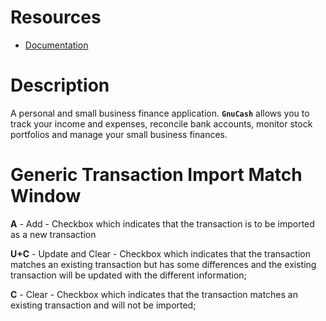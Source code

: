 # Resources

- [Documentation](https://www.gnucash.org/docs.phtml)

# Description

A personal and small business finance application. **`GnuCash`** allows you to track your income and expenses, reconcile bank accounts, monitor stock portfolios and manage your small business finances.

# Generic Transaction Import Match Window

**A** - Add - Checkbox which indicates that the transaction is to be imported as a new transaction

**U+C** - Update and Clear - Checkbox which indicates that the transaction matches an existing transaction but has some differences and the existing transaction will be updated with the different information;

**C** - Clear - Checkbox which indicates that the transaction matches an existing transaction and will not be imported;
